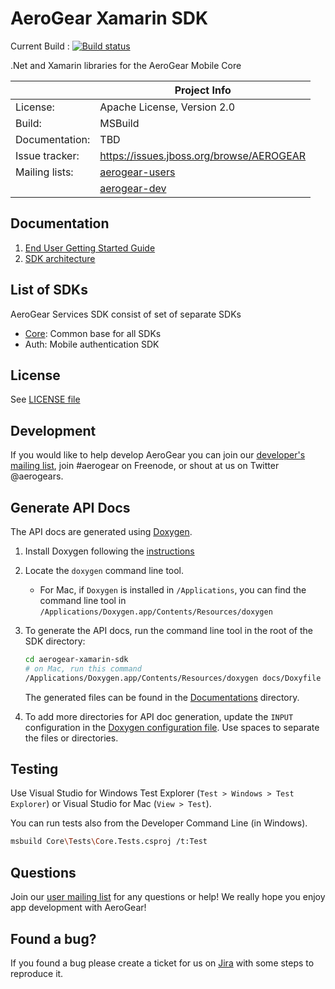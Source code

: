 # AeroGear Xamarin SDK
Current Build : [![Build status](https://ci.appveyor.com/api/projects/status/ja8kvbwbn8duth1k?svg=true)](https://ci.appveyor.com/project/AeroGear/aerogear-xamarin-sdk)

.Net and Xamarin libraries for the AeroGear Mobile Core


|                 | Project Info                                                     |
| --------------- | ---------------------------------------------------------------- |
| License:        | Apache License, Version 2.0                                      |
| Build:          | MSBuild                                                           |
| Documentation:  | TBD							                                     |
| Issue tracker:  | https://issues.jboss.org/browse/AEROGEAR                         |
| Mailing lists:  | [aerogear-users](http://aerogear-users.1116366.n5.nabble.com/)   | 
|                 | [aerogear-dev](https://groups.google.com/forum/#!forum/aerogear) |


## Documentation

1. [End User Getting Started Guide](./Documentations/GettingStarted.md)
2. [SDK architecture](./Documentations/SDKArch.md)


## List of SDKs

AeroGear Services SDK consist of set of separate SDKs
* [Core](./Documentations/Core.md): Common base for all SDKs
* Auth: Mobile authentication SDK

## License 

 See [LICENSE file](./LICENSE)

## Development

If you would like to help develop AeroGear you can join our [developer's mailing list](https://groups.google.com/forum/#!forum/aerogear), join #aerogear on Freenode, or shout at us on Twitter @aerogears.

## Generate API Docs

The API docs are generated using [Doxygen](http://www.stack.nl/~dimitri/doxygen/).

1. Install Doxygen following the [instructions](http://www.stack.nl/~dimitri/doxygen/manual/install.html)
2. Locate the `doxygen` command line tool.
	* For Mac, if `Doxygen` is installed in `/Applications`, you can find the command line tool in `/Applications/Doxygen.app/Contents/Resources/doxygen`
3. To generate the API docs, run the command line tool in the root of the SDK directory:
	
	```bash
	cd aerogear-xamarin-sdk
	# on Mac, run this command
	/Applications/Doxygen.app/Contents/Resources/doxygen docs/Doxyfile
	```

	The generated files can be found in the [Documentations](./Documentations) directory.
4. To add more directories for API doc generation, update the `INPUT` configuration in the [Doxygen configuration file](./docs/Doxyfile). Use spaces to separate the files or directories.

## Testing

Use Visual Studio for Windows Test Explorer (`Test > Windows > Test Explorer`)  or Visual Studio for Mac (`View > Test`). 

You can run tests also from the Developer Command Line (in Windows).


```bash
msbuild Core\Tests\Core.Tests.csproj /t:Test 
```	


## Questions
Join our [user mailing list](https://groups.google.com/forum/#!forum/aerogear) for any questions or help! We really hope you enjoy app development with AeroGear!

## Found a bug?

If you found a bug please create a ticket for us on [Jira](https://issues.jboss.org/browse/AEROGEAR) with some steps to reproduce it.